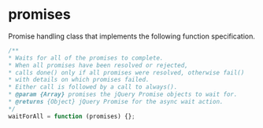 promises
========

Promise handling class that implements the following function specification.
```js
/**
* Waits for all of the promises to complete.
* When all promises have been resolved or rejected,
* calls done() only if all promises were resolved, otherwise fail()
* with details on which promises failed.
* Either call is followed by a call to always().
* @param {Array} promises the jQuery Promise objects to wait for.
* @returns {Object} jQuery Promise for the async wait action.
*/
waitForAll = function (promises) {};
```
